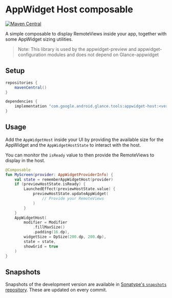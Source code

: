 # AppWidget Host composable

[![Maven Central](https://img.shields.io/maven-central/v/com.google.android.glance.tools/appwidget-host)](https://search.maven.org/search?q=g:com.google.android.glance.tools)

A simple composable to display RemoteViews inside your app, together with some AppWidget sizing
utilities.

> Note: This library is used by the appwidget-preview and appwidget-configuration modules and does
> not depend on Glance-appwidget

## Setup

```groovy
repositories {
    mavenCentral()
}

dependencies {
    implementation "com.google.android.glance.tools:appwidget-host:<version>"
}
```

## Usage

Add the `AppWidgetHost` inside your UI by providing the available size for the AppWidget and the
`AppWidgetHostState` to interact with the host.

You can monitor the `isReady` value to then provide the RemoteViews to display in the host.

```kotlin
@Composable
fun MyScreen(provider: AppWidgetProviderInfo) {
    val state = rememberAppWidgetHost(provider)
    if (previewHostState.isReady) {
        LaunchedEffect(previewHostState.value) {
            previewHostState.updateAppWidget(
                // Provide your RemoteViews
            )
        }
    }
    AppWidgetHost(
        modifier = Modifier
            .fillMaxSize()
            .padding(16.dp),
        widgetSize = DpSize(200.dp, 200.dp),
        state = state,
        showGrid = true
    )
}
```

## Snapshots

Snapshots of the development version are available in [Sonatype's `snapshots` repository][snap].
These are updated on every commit.

[snap]: https://oss.sonatype.org/content/repositories/snapshots/com/google/android/glance/tools/appwidget-host/